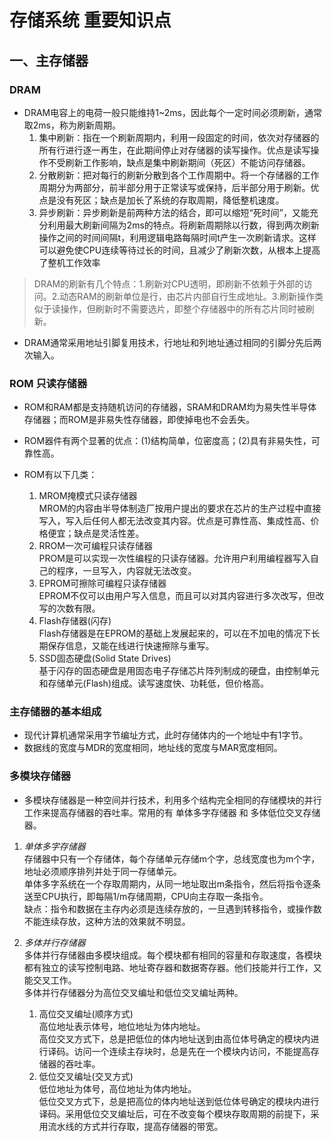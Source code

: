 # 存储系统 重要知识点

## 一、主存储器

### DRAM

- DRAM电容上的电荷一般只能维持1~2ms，因此每个一定时间必须刷新，通常取2ms，称为刷新周期。
    1. 集中刷新：指在一个刷新周期内，利用一段固定的时间，依次对存储器的所有行进行逐一再生，在此期间停止对存储器的读写操作。优点是读写操作不受刷新工作影响，缺点是集中刷新期间（死区）不能访问存储器。
    2. 分散刷新：把对每行的刷新分散到各个工作周期中。将一个存储器的工作周期分为两部分，前半部分用于正常读写或保持，后半部分用于刷新。优点是没有死区；缺点是加长了系统的存取周期，降低整机速度。
    3. 异步刷新：异步刷新是前两种方法的结合，即可以缩短“死时间”，又能充分利用最大刷新间隔为2ms的特点。将刷新周期除以行数，得到两次刷新操作之间的时间间隔t，利用逻辑电路每隔时间t产生一次刷新请求。这样可以避免使CPU连续等待过长的时间，且减少了刷新次数，从根本上提高了整机工作效率

> DRAM的刷新有几个特点：1.刷新对CPU透明，即刷新不依赖于外部的访问。2.动态RAM的刷新单位是行，由芯片内部自行生成地址。3.刷新操作类似于读操作，但刷新时不需要选片，即整个存储器中的所有芯片同时被刷新。

- DRAM通常采用地址引脚复用技术，行地址和列地址通过相同的引脚分先后两次输入。

### ROM 只读存储器

- ROM和RAM都是支持随机访问的存储器，SRAM和DRAM均为易失性半导体存储器；而ROM是非易失性存储器，即使掉电也不会丢失。

- ROM器件有两个显著的优点：(1)结构简单，位密度高；(2)具有非易失性，可靠性高。

- ROM有以下几类：
    1. MROM掩模式只读存储器  
    MROM的内容由半导体制造厂按用户提出的要求在芯片的生产过程中直接写入，写入后任何人都无法改变其内容。优点是可靠性高、集成性高、价格便宜；缺点是灵活性差。
    2. RROM一次可编程只读存储器  
    PROM是可以实现一次性编程的只读存储器。允许用户利用编程器写入自己的程序，一旦写入，内容就无法改变。
    3. EPROM可擦除可编程只读存储器  
    EPROM不仅可以由用户写入信息，而且可以对其内容进行多次改写，但改写的次数有限。
    4. Flash存储器(闪存)  
    Flash存储器是在EPROM的基础上发展起来的，可以在不加电的情况下长期保存信息，又能在线进行快速擦除与重写。
    5. SSD固态硬盘(Solid State Drives)  
    基于闪存的固态硬盘是用固态电子存储芯片阵列制成的硬盘，由控制单元和存储单元(Flash)组成。读写速度快、功耗低，但价格高。

### 主存储器的基本组成

- 现代计算机通常采用字节编址方式，此时存储体内的一个地址中有1字节。
- 数据线的宽度与MDR的宽度相同，地址线的宽度与MAR宽度相同。

### 多模块存储器

- 多模块存储器是一种空间并行技术，利用多个结构完全相同的存储模块的并行工作来提高存储器的吞吐率。常用的有 单体多字存储器 和 多体低位交叉存储器。

1. *单体多字存储器*  
   存储器中只有一个存储体，每个存储单元存储m个字，总线宽度也为m个字，地址必须顺序排列并处于同一存储单元。  
   单体多字系统在一个存取周期内，从同一地址取出m条指令，然后将指令逐条送至CPU执行，即每隔1/m存储周期，CPU向主存取一条指令。  
   缺点：指令和数据在主存内必须是连续存放的，一旦遇到转移指令，或操作数不能连续存放，这种方法的效果就不明显。

2. *多体并行存储器*  
    多体并行存储器由多模块组成。每个模块都有相同的容量和存取速度，各模块都有独立的读写控制电路、地址寄存器和数据寄存器。他们技能并行工作，又能交叉工作。  
    多体并行存储器分为高位交叉编址和低位交叉编址两种。  
    1. 高位交叉编址(顺序方式)  
    高位地址表示体号，地位地址为体内地址。  
    高位交叉方式下，总是把低位的体内地址送到由高位体号确定的模块内进行译码。访问一个连续主存块时，总是先在一个模块内访问，不能提高存储器的吞吐率。
    2. 低位交叉编址(交叉方式)  
    低位地址为体号，高位地址为体内地址。  
    低位交叉方式下，总是把高位的体内地址送到低位体号确定的模块内进行译码。采用低位交叉编址后，可在不改变每个模块存取周期的前提下，采用流水线的方式并行存取，提高存储器的带宽。

